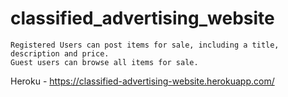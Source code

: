 # classified_advertising_website
    Registered Users can post items for sale, including a title, description and price.
    Guest users can browse all items for sale.

Heroku - https://classified-advertising-website.herokuapp.com/
